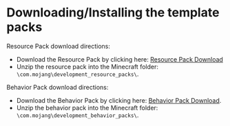 # Downloading/Installing the template packs

Resource Pack download directions:

- Download the Resource Pack by clicking here:
<a href="zips/kf-Tutorial-resource-pack.zip">Resource Pack Download</a>
- Unzip the resource pack into the Minecraft folder: `\com.mojang\development_resource_packs\`.

Behavior Pack download directions:

- Download the Behavior Pack by clicking here: 
<a href="zips/kf-Tutorial-behavior-pack.zip">Behavior Pack Download</a>.
- Unzip the behavior pack into the Minecraft folder: `\com.mojang\development_behavior_packs\`.